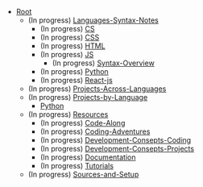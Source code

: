 - [Root](/README.md)
    - (In progress) [Languages-Syntax-Notes](/Languages-Syntax-Notes/README.md)
        - (In progress) [CS](/Languages-Syntax-Notes/CS/README.md)
        - (In progress) [CSS](/Languages-Syntax-Notes/CSS/README.md)
        - (In progress) [HTML](/Languages-Syntax-Notes/HTML/README.md)
        - (In progress) [JS](/Languages-Syntax-Notes/JS/README.md)
            - (In progress) [Syntax-Overview](/Languages-Syntax-Notes/JS/Syntax-Overview/README.md)
        - (In progress) [Python](/Languages-Syntax-Notes/Python/README.md)
        - (In progress) [React-js](/Languages-Syntax-Notes/React-js/README.md)
    - (In progress) [Projects-Across-Languages](/Projects-Across-Languages/README.md)
    - (In progress) [Projects-by-Language](/Projects-by-Language/README.md)
        - [Python](/Projects-by-Language/Python/README.md)
    - (In progress) [Resources](/Resources/README.md)
        - (In progress) [Code-Along](/Resources/Code-Along/README.md)
        - (In progress) [Coding-Adventures](/Resources/Coding-Adventures/README.md)
        - (In progress) [Development-Consepts-Coding](/Resources/Development-Consepts-Coding/README.md)
        - (In progress) [Development-Consepts-Projects](/Resources/Development-Consepts-Projects/README.md)
        - (In progress) [Documentation](/Resources/Documentation/README.md)
        - (In progress) [Tutorials](/Resources/Tutorials/README.md)
    - (In progress) [Sources-and-Setup](/Sources-and-Setup/README.md)
